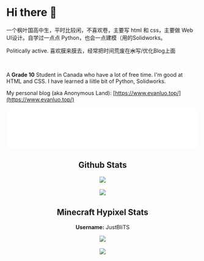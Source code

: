 # Hi there 👋

一个枫叶国高中生，平时比较闲，不喜欢卷，主要写 html 和 css，主要做 Web UI设计。自学过一点点 Python，也会一点建模（用的Solidworks。

Politically active. 喜欢膜来膜去，经常把时间荒废在~~水~~写/优化Blog上面

&nbsp;

A **Grade 10** Student in Canada who have a lot of free time. I'm good at HTML and CSS. I have learned a liitle bit of Python, Solidworks.

  
</p>


My personal blog (aka Anonymous Land): [https://www.evanluo.top/](https://www.evanluo.top/)


<p align="center"> 
  <a href="https://www.evanluo.top">
    <img src="https://raw.githubusercontent.com/EvanNotFound/EvanNotFound/main/AnonymousLand_neon_96px.svg">
  </a>
</p>



<h2 align="center">Github Stats</h1>

<p align="center"> 
  <img src="https://github-readme-stats.vercel.app/api?username=evannotfound&show_icons=true&theme=algolia&hide_border=1)](https://github.com/anuraghazra/github-readme-stats">
</p>

<p align="center"> 
  <img src="https://github-readme-stats.vercel.app/api/top-langs/?username=evannotfound&show_icons=true&theme=algolia&hide_border=1&layout=compact">
</p>

<h2 align="center">Minecraft Hypixel Stats</h1>

<p align="center"> 
  <b>Username:</b> JustBliTS
</p>


<p align="center"> 
</p>


<p align="center"> 
<img src="https://gen.plancke.io/exp/JustBliTS.png" width="500px">
</p>

<p align="center"> 
  <img src="https://hypixel.paniek.de/signature/9056c9b7f68e4382b3387bb8d90b5e6f/general-tooltip">
</p>

